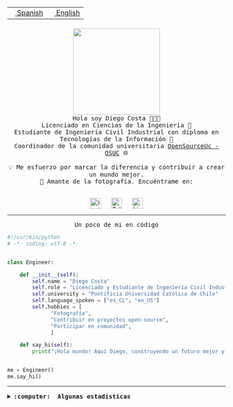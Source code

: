 <table border="0"  align="right">
 <tr><td><a href="README.md"><img src="https://upload.wikimedia.org/wikipedia/commons/thumb/8/89/Bandera_de_Espa%C3%B1a.svg/1200px-Bandera_de_Espa%C3%B1a.svg.png" height="10"> Spanish</a></td>
 <td><a href="README.en.md"><img src="https://upload.wikimedia.org/wikipedia/commons/a/a4/Flag_of_the_United_States.svg" height="10"> English</a></td></tr>
</table><br><br><br>

<p align="center">
  <img src="https://github.com/diegocostares/diegocostares/blob/main/Images/aaa2.gif?raw=true" height="200px" weight="200px">
  <br><samp>
    Hola soy Diego Costa 👨🏻‍💻<br>
    Licenciado en Ciencias de la Ingeniería 🤖<br>
    Estudiante de Ingeniería Civil Industrial con diploma en Tecnologías de la Información 🧠<br>
    Coordinador de la comunidad universitaria <a href="https://github.com/open-source-uc">OpenSourceUc - OSUC</a> 🌐<br>
  <br>
    💡 Me esfuerzo por marcar la diferencia y contribuir a crear un mundo mejor.<br>
    📸 Amante de la fotografía. Encuéntrame en: <br>
  <br></samp>
</p>

<p align="center">
   <a href="https://instagram.com/diegocosta_no" target="blank">
      <img align="center" src="https://cdn.jsdelivr.net/npm/simple-icons@3.0.1/icons/instagram.svg" alt="instagram" height="25px" width="25px" />
      &#8203;
   </a>
   &nbsp; &nbsp; &nbsp;
   <a href="https://t.me/diegocosta_no" target="blank">
      <img align="center" alt="Telegram" width="25px" src="https://icons-for-free.com/iconfiles/png/512/Telegram-1324888767380505522.png" />
      &#8203;
   </a>
   &nbsp; &nbsp; &nbsp;
   <a href="https://www.linkedin.com/in/diegocostar/" target="blank">
      <img align="center" alt="LinkedIn" width="25px" src="https://img.icons8.com/metro/452/linkedin.png" />
      &#8203;
   </a>
</p>

---

<p align="center"><front size="25"><samp>Un poco de mi en código</samp></front></p>

```python
#!/usr/bin/python
# -*- coding: utf-8 -*-


class Engineer:

    def __init__(self):
        self.name = "Diego Costa"
        self.role = "Licenciado y Estudiante de Ingeniería Civil Industrial"
        self.university = "Pontificia Universidad Católica de Chile"
        self.language_spoken = ["es_CL", "en_US"]
        self.hobbies = [
              "Fotografía",
              "Contribuir en proyectos open-source",
              "Participar en comunidad",
              ]

    def say_hi(self):
        print("¡Hola mundo! Aquí Diego, construyendo un futuro mejor y cambiando el mundo.")


me = Engineer()
me.say_hi()
```

---

<details>
  <summary><b><samp>:computer: &nbsp;Algunas estadísticas</samp></b></summary>
  <br/></p>

<!--START_SECTION:waka-->
![Code Time](http://img.shields.io/badge/Code%20Time-1%2C299%20hrs%2033%20mins-blue)

📅 **Soy más productivo los Martes** 

```text
Lunes                    831 commits         ████░░░░░░░░░░░░░░░░░░░░░   15.61 % 
Martes                   1005 commits        █████░░░░░░░░░░░░░░░░░░░░   18.88 % 
Miércoles                630 commits         ███░░░░░░░░░░░░░░░░░░░░░░   11.84 % 
Jueves                   794 commits         ████░░░░░░░░░░░░░░░░░░░░░   14.92 % 
Viernes                  732 commits         ███░░░░░░░░░░░░░░░░░░░░░░   13.75 % 
Sábado                   479 commits         ██░░░░░░░░░░░░░░░░░░░░░░░   09.00 % 
Domingo                  851 commits         ████░░░░░░░░░░░░░░░░░░░░░   15.99 % 
```


📊 **Esta semana me dediqué a** 

```text
🐱‍💻 Proyectos: 
proyecto-2023-2-proyecto-13 hrs 25 mins      ████████████░░░░░░░░░░░░░   48.81 % 
tarea-3-diegocostares    7 hrs 44 mins       ███████░░░░░░░░░░░░░░░░░░   28.17 % 
proyecto-2023-2-grupo-11 4 hrs 4 mins        ████░░░░░░░░░░░░░░░░░░░░░   14.80 % 
codefest-uc-2023-2       54 mins             █░░░░░░░░░░░░░░░░░░░░░░░░   03.28 % 
dashboard-store-v1-main  19 mins             ░░░░░░░░░░░░░░░░░░░░░░░░░   01.20 % 
```


 Last Updated on 13/11/2023 18:34:59 UTC
<!--END_SECTION:waka-->

<p align="center"> <img src="https://github-readme-stats.vercel.app/api?username=diegocostares&show_icons=true&theme=ayu-mirage" alt="abhisheknaiidu" /></p>

</details>
